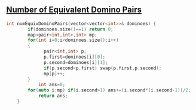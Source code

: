 ## [Number of Equivalent Domino Pairs](https://leetcode.com/problems/number-of-equivalent-domino-pairs/)
```cpp
int numEquivDominoPairs(vector<vector<int>>& dominoes) {
        if(dominoes.size()==1) return 0;
        map<pair<int,int>,int> mp;
        for(int i=0;i<dominoes.size();i++)
        {
              pair<int,int> p;
              p.first=dominoes[i][0];
              p.second=dominoes[i][1];
              if(p.second<p.first) swap(p.first,p.second);
              mp[p]++;
        }
            int ans=0;
        for(auto i:mp) if(i.second>1) ans+=(i.second*(i.second-1))/2;
            return ans;
    }
```
